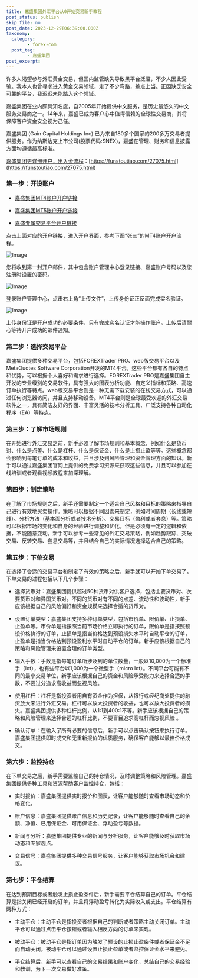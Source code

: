 ```yaml
---
title: 嘉盛集团外汇平台从0开始交易新手教程
post_status: publish
skip_file: no
post_date: 2023-12-29T06:39:00.000Z
taxonomy:
  category:
        - forex-com
  post_tag:
        - 嘉盛集团
post_excerpt: 
---
```

许多人渴望参与外汇黄金交易，但国内监管缺失导致黑平台泛滥，不少人因此受骗。我本人也曾寻求进入黄金交易领域，走了不少弯路，差点上当。正因缺乏安全可靠的平台，我迟迟未能踏入这个领域。

嘉盛集团在业内颇具知名度，自2005年开始提供中文服务，是历史最悠久的中文服务交易商之一。14年来，嘉盛已成为客户心中值得信赖的全球性交易商，其将保障客户资金安全视为己任。

嘉盛集团 (Gain Capital Holdings Inc) 已为来自180多个国家的200多万交易者提供服务。作为纳斯达克上市公司(股票代码:SNEX)，嘉盛在管理、财务和信息披露方面均遵循最高标准。

[嘉盛集团更详细开户，出入金流程](https://funstoutiao.com/27075.html)：[https://funstoutiao.com/27075.html](https://funstoutiao.com/27075.html)

### 第一步：开设账户

* [嘉盛集团MT4账户开户链接](https://s.ssgg.net/jsmt4)

* [嘉盛集团MT5账户开户链接](https://s.ssgg.net/jsmt5)

* [嘉盛专属交易平台开户链接](https://s.ssgg.net/js)

点击上面对应的开户链接，进入开户界面，参考下图“张三”的MT4账户开户流程。

![Image](https://prod-files-secure.s3.us-west-2.amazonaws.com/39ed1227-6d7d-4570-be36-9ccd4a2c4241/7a167aea-686b-400d-af59-4e18eb607a40/640.png?X-Amz-Algorithm=AWS4-HMAC-SHA256&X-Amz-Content-Sha256=UNSIGNED-PAYLOAD&X-Amz-Credential=ASIAZI2LB4666YE7N7L5%2F20250430%2Fus-west-2%2Fs3%2Faws4_request&X-Amz-Date=20250430T101309Z&X-Amz-Expires=3600&X-Amz-Security-Token=IQoJb3JpZ2luX2VjEAoaCXVzLXdlc3QtMiJHMEUCIQC%2B8BlNmRYGYfnVH3sLnD2qzDs5Oad5E%2FygusNM1xY9TQIgVjY6DRpwKDs0Jnv%2FTuTn9Deu5T0qCFC9w%2Bm2WkRm2g4qiAQIo%2F%2F%2F%2F%2F%2F%2F%2F%2F%2F%2FARAAGgw2Mzc0MjMxODM4MDUiDPd1whvXB0%2FAPdzANyrcAxF8E3ogzY9ufzNoTuF2fbL6koIflC%2BOcxGGls210rhP3Dv1VH8VINFAWCGCA%2FNoeer6J%2BrXrMpAYbulOKJwBl806gqDOMfIWYM%2B9ZLj35QQJRVBfmsbLyXsP%2BCJw97%2BSYiPTe%2Bke61FG3aOjztEn3kDoHa2XyGXXo%2FbIIcdlqLhNl%2FlZBXKwF7k8RRYCj1sXJuY91bDeA9qwHEklQ725DafRUYbR%2BUfZirneDER7UyJYq1aviLRGTq9zMo2wA9XLAh4aFsshmKi8r2pDJ1UG5w7EtZn4Py8ORc%2BHDZF3yyTm6FrVnmA3XoO2%2FEuDQtmRvya2wJnBWnnhBBW8SrtIfzOUr1HxcNTmF%2F%2BcQO8j3cNu77AbKKnu2ukAMl6goCvviAcnS4FVB3LyYgkhKYwBlmA18iFBCgF5Y36GUV%2FE%2B%2F8guE10RjRmxYclq8lN46w6EkyJ6LEknGyoakCtx4iVm4O76LOtIaTiHhUgTA6Fm%2BF6jYi%2BEbR7cF%2Bt3kHEwc%2BMfpLW%2FqIj9QKQCwWVHs3nh%2FDBNKk0aapldOwR55Tq52%2FOS4SunBMD9euBR5L5GotwpOfCdgDeCIDcMKzbYaDuGX6r2S7GbuEbwkW2Bi8P%2FOF9Yw%2B%2BVXgXCqcCEGkMIbqx8AGOqUB64KGM9Gi7HM1yO2XPtOw%2Ff0uFYXOCuuMT5y8F7h7Dc3JLdJ%2FLi73iNjAtql7%2BOlAT%2B9oDGkxUM5KxTQRZ%2B02osplOZb6ijQMzM4fbyIXECXQd2sMH4keEbRqKkLvbsGTxfQ7GqXH9w79hv6mG%2BPEV%2Bjg6b002TGfAalOE%2BkUgaRuVdw9ipJkJxHuxyUE%2Fl3qOLVGSbNhLg1uhyFZmANKV2eFcDrT&X-Amz-Signature=a39641e3fca5d79b52810ff050037084521739a57db7f98a4abed46ba654eb4a&X-Amz-SignedHeaders=host&x-id=GetObject)

您将收到第一封开户邮件，其中包含账户管理中心登录链接、嘉盛账户号码以及您注册时设置的密码。

![Image](https://prod-files-secure.s3.us-west-2.amazonaws.com/39ed1227-6d7d-4570-be36-9ccd4a2c4241/eaa1c6b3-2877-4284-a0e1-530e222c27fb/image.png?X-Amz-Algorithm=AWS4-HMAC-SHA256&X-Amz-Content-Sha256=UNSIGNED-PAYLOAD&X-Amz-Credential=ASIAZI2LB4666YE7N7L5%2F20250430%2Fus-west-2%2Fs3%2Faws4_request&X-Amz-Date=20250430T101309Z&X-Amz-Expires=3600&X-Amz-Security-Token=IQoJb3JpZ2luX2VjEAoaCXVzLXdlc3QtMiJHMEUCIQC%2B8BlNmRYGYfnVH3sLnD2qzDs5Oad5E%2FygusNM1xY9TQIgVjY6DRpwKDs0Jnv%2FTuTn9Deu5T0qCFC9w%2Bm2WkRm2g4qiAQIo%2F%2F%2F%2F%2F%2F%2F%2F%2F%2F%2FARAAGgw2Mzc0MjMxODM4MDUiDPd1whvXB0%2FAPdzANyrcAxF8E3ogzY9ufzNoTuF2fbL6koIflC%2BOcxGGls210rhP3Dv1VH8VINFAWCGCA%2FNoeer6J%2BrXrMpAYbulOKJwBl806gqDOMfIWYM%2B9ZLj35QQJRVBfmsbLyXsP%2BCJw97%2BSYiPTe%2Bke61FG3aOjztEn3kDoHa2XyGXXo%2FbIIcdlqLhNl%2FlZBXKwF7k8RRYCj1sXJuY91bDeA9qwHEklQ725DafRUYbR%2BUfZirneDER7UyJYq1aviLRGTq9zMo2wA9XLAh4aFsshmKi8r2pDJ1UG5w7EtZn4Py8ORc%2BHDZF3yyTm6FrVnmA3XoO2%2FEuDQtmRvya2wJnBWnnhBBW8SrtIfzOUr1HxcNTmF%2F%2BcQO8j3cNu77AbKKnu2ukAMl6goCvviAcnS4FVB3LyYgkhKYwBlmA18iFBCgF5Y36GUV%2FE%2B%2F8guE10RjRmxYclq8lN46w6EkyJ6LEknGyoakCtx4iVm4O76LOtIaTiHhUgTA6Fm%2BF6jYi%2BEbR7cF%2Bt3kHEwc%2BMfpLW%2FqIj9QKQCwWVHs3nh%2FDBNKk0aapldOwR55Tq52%2FOS4SunBMD9euBR5L5GotwpOfCdgDeCIDcMKzbYaDuGX6r2S7GbuEbwkW2Bi8P%2FOF9Yw%2B%2BVXgXCqcCEGkMIbqx8AGOqUB64KGM9Gi7HM1yO2XPtOw%2Ff0uFYXOCuuMT5y8F7h7Dc3JLdJ%2FLi73iNjAtql7%2BOlAT%2B9oDGkxUM5KxTQRZ%2B02osplOZb6ijQMzM4fbyIXECXQd2sMH4keEbRqKkLvbsGTxfQ7GqXH9w79hv6mG%2BPEV%2Bjg6b002TGfAalOE%2BkUgaRuVdw9ipJkJxHuxyUE%2Fl3qOLVGSbNhLg1uhyFZmANKV2eFcDrT&X-Amz-Signature=914d09ad6b464242593bf8bf0a54d603205f082decc9a64b80928c31ae859ee6&X-Amz-SignedHeaders=host&x-id=GetObject)

登录账户管理中心，点击右上角“上传文件”，上传身份证正反面完成实名验证。

![Image](https://prod-files-secure.s3.us-west-2.amazonaws.com/39ed1227-6d7d-4570-be36-9ccd4a2c4241/54090639-09fc-46b4-a135-e0289f707147/image.png?X-Amz-Algorithm=AWS4-HMAC-SHA256&X-Amz-Content-Sha256=UNSIGNED-PAYLOAD&X-Amz-Credential=ASIAZI2LB4666YE7N7L5%2F20250430%2Fus-west-2%2Fs3%2Faws4_request&X-Amz-Date=20250430T101309Z&X-Amz-Expires=3600&X-Amz-Security-Token=IQoJb3JpZ2luX2VjEAoaCXVzLXdlc3QtMiJHMEUCIQC%2B8BlNmRYGYfnVH3sLnD2qzDs5Oad5E%2FygusNM1xY9TQIgVjY6DRpwKDs0Jnv%2FTuTn9Deu5T0qCFC9w%2Bm2WkRm2g4qiAQIo%2F%2F%2F%2F%2F%2F%2F%2F%2F%2F%2FARAAGgw2Mzc0MjMxODM4MDUiDPd1whvXB0%2FAPdzANyrcAxF8E3ogzY9ufzNoTuF2fbL6koIflC%2BOcxGGls210rhP3Dv1VH8VINFAWCGCA%2FNoeer6J%2BrXrMpAYbulOKJwBl806gqDOMfIWYM%2B9ZLj35QQJRVBfmsbLyXsP%2BCJw97%2BSYiPTe%2Bke61FG3aOjztEn3kDoHa2XyGXXo%2FbIIcdlqLhNl%2FlZBXKwF7k8RRYCj1sXJuY91bDeA9qwHEklQ725DafRUYbR%2BUfZirneDER7UyJYq1aviLRGTq9zMo2wA9XLAh4aFsshmKi8r2pDJ1UG5w7EtZn4Py8ORc%2BHDZF3yyTm6FrVnmA3XoO2%2FEuDQtmRvya2wJnBWnnhBBW8SrtIfzOUr1HxcNTmF%2F%2BcQO8j3cNu77AbKKnu2ukAMl6goCvviAcnS4FVB3LyYgkhKYwBlmA18iFBCgF5Y36GUV%2FE%2B%2F8guE10RjRmxYclq8lN46w6EkyJ6LEknGyoakCtx4iVm4O76LOtIaTiHhUgTA6Fm%2BF6jYi%2BEbR7cF%2Bt3kHEwc%2BMfpLW%2FqIj9QKQCwWVHs3nh%2FDBNKk0aapldOwR55Tq52%2FOS4SunBMD9euBR5L5GotwpOfCdgDeCIDcMKzbYaDuGX6r2S7GbuEbwkW2Bi8P%2FOF9Yw%2B%2BVXgXCqcCEGkMIbqx8AGOqUB64KGM9Gi7HM1yO2XPtOw%2Ff0uFYXOCuuMT5y8F7h7Dc3JLdJ%2FLi73iNjAtql7%2BOlAT%2B9oDGkxUM5KxTQRZ%2B02osplOZb6ijQMzM4fbyIXECXQd2sMH4keEbRqKkLvbsGTxfQ7GqXH9w79hv6mG%2BPEV%2Bjg6b002TGfAalOE%2BkUgaRuVdw9ipJkJxHuxyUE%2Fl3qOLVGSbNhLg1uhyFZmANKV2eFcDrT&X-Amz-Signature=2526d08898d7ebe1921953bb25ed728d6d1717c9077a1be4baa47e6eae78d179&X-Amz-SignedHeaders=host&x-id=GetObject)

上传身份证是开户成功的必要条件，只有完成实名认证才能操作账户。上传后请耐心等待开户成功的邮件通知。

### 第二步：选择交易平台

嘉盛集团提供多种交易平台，包括FOREXTrader PRO、web版交易平台以及MetaQuotes Software Corporation开发的MT4平台。这些平台都有各自的特点和优势，可以根据个人喜好和需求进行选择。FOREXTrader PRO是嘉盛集团自主开发的专业级别的交易软件，具有强大的图表分析功能、自定义指标和策略、高速订单执行等特点。web版交易平台则是一种无需下载安装的在线交易方式，可以通过任何浏览器访问，并且支持移动设备。MT4平台则是全球最受欢迎的外汇交易软件之一，具有简洁友好的界面、丰富灵活的技术分析工具、广泛支持各种自动化程序（EA）等特点。

### 第三步：了解市场规则

在开始进行外汇交易之前，新手必须了解市场规则和基本概念，例如什么是货币对、什么是点差、什么是杠杆、什么是保证金、什么是止损止盈等等。这些概念都会影响到每笔订单的成本和收益，并且涉及到风险管理和资金管理方面的知识。新手可以通过嘉盛集团官网上提供的免费学习资源来获取这些信息，并且可以参加在线培训或者观看视频教程来加深理解。

### 第四步：制定策略

在了解了市场规则之后，新手还需要制定一个适合自己风格和目标的策略来指导自己进行有效地买卖操作。策略可以根据不同因素来制定，例如时间周期（长线或短线）、分析方法（基本面分析或者技术分析）、交易目标（盈利或者套息）等。策略可以根据市场的变化和自身的经验进行调整和优化，但是必须有一定的逻辑和依据，不能随意变动。新手可以参考一些常见的外汇交易策略，例如趋势跟踪、突破交易、反转交易、套息交易等，并且结合自己的实际情况选择适合自己的策略。

### 第五步：下单交易

在选择了合适的交易平台和制定了有效的策略之后，新手就可以开始下单交易了。下单交易的过程包括以下几个步骤：

* 选择货币对：嘉盛集团提供超过50种货币对供客户选择，包括主要货币对、次要货币对和异国货币对。不同的货币对有不同的点差、流动性和波动性，新手应该根据自己的风险偏好和资金规模来选择合适的货币对。

* 设置订单类型：嘉盛集团支持多种订单类型，包括市价单、限价单、止损单、止盈单等。市价单是指按照当前市场价格立即执行的订单，限价单是指按照预设价格执行的订单，止损单是指当价格达到预设损失水平时自动平仓的订单，止盈单是指当价格达到预设盈利水平时自动平仓的订单。新手应该根据自己的策略和风险管理来设置合理的订单类型。

* 输入手数：手数是指每笔订单所涉及到的单位数量，一般以10,000为一个标准手（lot），也有些平台以1,000为一个微型手（micro lot）。不同平台可能有不同的最小交易单位，新手应该根据自己的资金和风险承受能力来选择合适的手数，不要过分追求高收益而忽视风险。

* 使用杠杆：杠杆是指投资者用自有资金作为担保，从银行或经纪商处提供的融资放大来进行外汇交易。杠杆可以放大投资者的收益，也可以放大投资者的损失。嘉盛集团提供多种杠杆比例，从1:1到400:1不等。新手应该根据自己的策略和风险管理来选择合适的杠杆比例，不要盲目追求高杠杆而忽视风险 。

* 确认订单：在输入了所有必要的信息后，新手可以点击确认按钮来执行订单。嘉盛集团提供即时成交和无重新报价的优质服务，确保客户能够以最佳价格成交。

### 第六步：监控持仓

在下单交易之后，新手需要监控自己的持仓情况，及时调整策略和风险管理。嘉盛集团提供多种工具和资源帮助客户监控持仓，包括：

* 实时报价：嘉盛集团提供实时报价和图表，让客户能够随时查看市场动态和价格变化。

* 账户信息：嘉盛集团提供账户信息和历史记录，让客户能够随时查看自己的余额、净值、已用保证金、可用保证金、浮动盈亏等数据。

* 新闻与分析：嘉盛集团提供专业的新闻与分析服务，让客户能够及时获取市场动态和专家观点。

* 交易信号：嘉盛集团提供多种交易信号服务，让客户能够获取市场机会和建议。

### 第七步：平仓结算

在达到预期目标或者触发止损止盈条件后，新手需要平仓结算自己的订单。平仓结算是指关闭已经开启的订单，并且将浮动盈亏转化为实际收入或支出。平仓结算有两种方式：

* 主动平仓：主动平仓是指投资者根据自己的判断或者策略主动关闭订单。主动平仓可以通过点击平仓按钮或者输入相反方向的订单来实现。

* 被动平仓：被动平仓是指订单因为触发了预设的止损止盈条件或者保证金不足而自动关闭。被动平仓可以通过设置止损止盈单或者监控保证金水平来避免。

* 平仓结算后，新手可以查看自己的交易结果和账户变化，总结自己的交易经验和教训，为下一次交易做好准备。